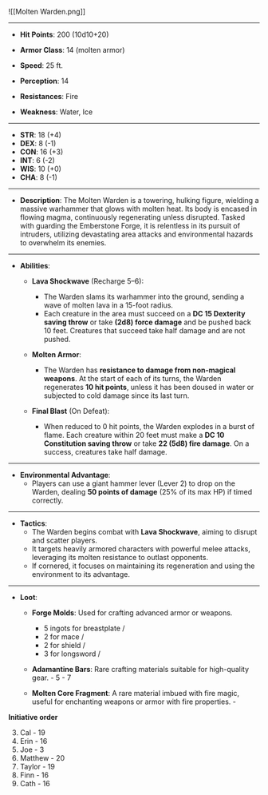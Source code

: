 
![[Molten Warden.png]]

---

- **Hit Points**: 200 (10d10+20)
- **Armor Class**: 14 (molten armor)
- **Speed**: 25 ft.
- **Perception**: 14

- **Resistances**: Fire
- **Weakness**: Water, Ice

---

- **STR**: 18 (+4)
- **DEX**: 8 (-1)
- **CON**: 16 (+3)
- **INT**: 6 (-2)
- **WIS**: 10 (+0)
- **CHA**: 8 (-1)

---

- **Description**: The Molten Warden is a towering, hulking figure, wielding a massive warhammer that glows with molten heat. Its body is encased in flowing magma, continuously regenerating unless disrupted. Tasked with guarding the Emberstone Forge, it is relentless in its pursuit of intruders, utilizing devastating area attacks and environmental hazards to overwhelm its enemies.

---

- **Abilities**:
    - **Lava Shockwave** (Recharge 5–6):
        - The Warden slams its warhammer into the ground, sending a wave of molten lava in a 15-foot radius.
        - Each creature in the area must succeed on a **DC 15 Dexterity saving throw** or take **(2d8) force damage** and be pushed back 10 feet. Creatures that succeed take half damage and are not pushed.
    
	- **Molten Armor**:
        - The Warden has **resistance to damage from non-magical weapons**. At the start of each of its turns, the Warden regenerates **10 hit points**, unless it has been doused in water or subjected to cold damage since its last turn.
        
    - **Final Blast** (On Defeat):
        - When reduced to 0 hit points, the Warden explodes in a burst of flame. Each creature within 20 feet must make a **DC 10 Constitution saving throw** or take **22 (5d8) fire damage**. On a success, creatures take half damage.

---

- **Environmental Advantage**:
    - Players can use a giant hammer lever (Lever 2) to drop on the Warden, dealing **50 points of damage** (25% of its max HP) if timed correctly.

---

- **Tactics**:
    - The Warden begins combat with **Lava Shockwave**, aiming to disrupt and scatter players.
    - It targets heavily armored characters with powerful melee attacks, leveraging its molten resistance to outlast opponents.
    - If cornered, it focuses on maintaining its regeneration and using the environment to its advantage.

---

- **Loot**:
    - **Forge Molds**: Used for crafting advanced armor or weapons. 
	    - 5 ingots for breastplate /
	    - 2 for mace /
	    - 2 for shield /
	    - 3 for longsword /
	
    - **Adamantine Bars**: Rare crafting materials suitable for high-quality gear. - 5 - 7

    - **Molten Core Fragment**: A rare material imbued with fire magic, useful for enchanting weapons or armor with fire properties.  - 

**Initiative order**

3. Cal - 19
2. Erin - 16
2. Joe - 3
5. Matthew - 20
6. Taylor - 19
7. Finn - 16
9. Cath - 16
